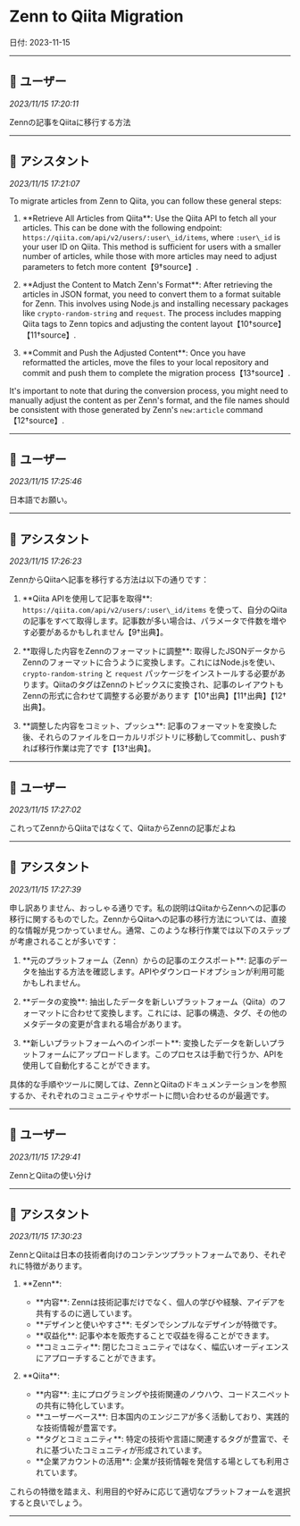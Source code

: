 # Zenn to Qiita Migration

日付: 2023-11-15

---

## 👤 ユーザー
*2023/11/15 17:20:11*

Zennの記事をQiitaに移行する方法

---

## 🤖 アシスタント
*2023/11/15 17:21:07*

To migrate articles from Zenn to Qiita, you can follow these general steps:

1. \*\*Retrieve All Articles from Qiita\*\*: Use the Qiita API to fetch all your articles. This can be done with the following endpoint: `https://qiita.com/api/v2/users/:user\_id/items`, where `:user\_id` is your user ID on Qiita. This method is sufficient for users with a smaller number of articles, while those with more articles may need to adjust parameters to fetch more content【9†source】.

2. \*\*Adjust the Content to Match Zenn's Format\*\*: After retrieving the articles in JSON format, you need to convert them to a format suitable for Zenn. This involves using Node.js and installing necessary packages like `crypto-random-string` and `request`. The process includes mapping Qiita tags to Zenn topics and adjusting the content layout【10†source】【11†source】.

3. \*\*Commit and Push the Adjusted Content\*\*: Once you have reformatted the articles, move the files to your local repository and commit and push them to complete the migration process【13†source】.

It's important to note that during the conversion process, you might need to manually adjust the content as per Zenn's format, and the file names should be consistent with those generated by Zenn's `new:article` command【12†source】.

---

## 👤 ユーザー
*2023/11/15 17:25:46*

日本語でお願い。

---

## 🤖 アシスタント
*2023/11/15 17:26:23*

ZennからQiitaへ記事を移行する方法は以下の通りです：

1. \*\*Qiita APIを使用して記事を取得\*\*: `https://qiita.com/api/v2/users/:user\_id/items` を使って、自分のQiitaの記事をすべて取得します。記事数が多い場合は、パラメータで件数を増やす必要があるかもしれません【9†出典】。

2. \*\*取得した内容をZennのフォーマットに調整\*\*: 取得したJSONデータからZennのフォーマットに合うように変換します。これにはNode.jsを使い、`crypto-random-string` と `request` パッケージをインストールする必要があります。QiitaのタグはZennのトピックスに変換され、記事のレイアウトもZennの形式に合わせて調整する必要があります【10†出典】【11†出典】【12†出典】。

3. \*\*調整した内容をコミット、プッシュ\*\*: 記事のフォーマットを変換した後、それらのファイルをローカルリポジトリに移動してcommitし、pushすれば移行作業は完了です【13†出典】。

---

## 👤 ユーザー
*2023/11/15 17:27:02*

これってZennからQiitaではなくて、QiitaからZennの記事だよね

---

## 🤖 アシスタント
*2023/11/15 17:27:39*

申し訳ありません、おっしゃる通りです。私の説明はQiitaからZennへの記事の移行に関するものでした。ZennからQiitaへの記事の移行方法については、直接的な情報が見つかっていません。通常、このような移行作業では以下のステップが考慮されることが多いです：

1. \*\*元のプラットフォーム（Zenn）からの記事のエクスポート\*\*: 記事のデータを抽出する方法を確認します。APIやダウンロードオプションが利用可能かもしれません。

2. \*\*データの変換\*\*: 抽出したデータを新しいプラットフォーム（Qiita）のフォーマットに合わせて変換します。これには、記事の構造、タグ、その他のメタデータの変更が含まれる場合があります。

3. \*\*新しいプラットフォームへのインポート\*\*: 変換したデータを新しいプラットフォームにアップロードします。このプロセスは手動で行うか、APIを使用して自動化することができます。

具体的な手順やツールに関しては、ZennとQiitaのドキュメンテーションを参照するか、それぞれのコミュニティやサポートに問い合わせるのが最適です。

---

## 👤 ユーザー
*2023/11/15 17:29:41*

ZennとQiitaの使い分け

---

## 🤖 アシスタント
*2023/11/15 17:30:23*

ZennとQiitaは日本の技術者向けのコンテンツプラットフォームであり、それぞれに特徴があります。

1. \*\*Zenn\*\*:
   - \*\*内容\*\*: Zennは技術記事だけでなく、個人の学びや経験、アイデアを共有するのに適しています。
   - \*\*デザインと使いやすさ\*\*: モダンでシンプルなデザインが特徴です。
   - \*\*収益化\*\*: 記事や本を販売することで収益を得ることができます。
   - \*\*コミュニティ\*\*: 閉じたコミュニティではなく、幅広いオーディエンスにアプローチすることができます。

2. \*\*Qiita\*\*:
   - \*\*内容\*\*: 主にプログラミングや技術関連のノウハウ、コードスニペットの共有に特化しています。
   - \*\*ユーザーベース\*\*: 日本国内のエンジニアが多く活動しており、実践的な技術情報が豊富です。
   - \*\*タグとコミュニティ\*\*: 特定の技術や言語に関連するタグが豊富で、それに基づいたコミュニティが形成されています。
   - \*\*企業アカウントの活用\*\*: 企業が技術情報を発信する場としても利用されています。

これらの特徴を踏まえ、利用目的や好みに応じて適切なプラットフォームを選択すると良いでしょう。

---
